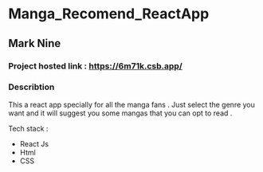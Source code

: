 # Manga_Recomend_ReactApp
## Mark Nine 
### Project hosted link : https://6m71k.csb.app/


### Describtion 
This a react app specially for all the manga fans . Just select the genre you want and it will suggest  you some mangas that you can opt to read .

Tech stack :
* React Js
* Html
* CSS
